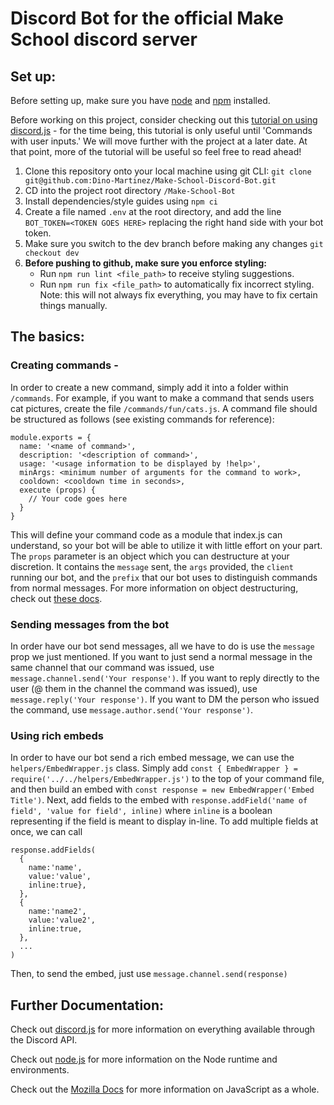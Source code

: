 # Discord Bot for the official Make School discord server

## Set up:

Before setting up, make sure you have [node](https://nodejs.org/en/download/) and [npm](https://www.npmjs.com/get-npm) installed.

Before working on this project, consider checking out this [tutorial on using discord.js](https://discordjs.guide/) - for the time being, this tutorial is only useful until 'Commands with user inputs.' We will move further with the project at a later date. At that point, more of the tutorial will be useful so feel free to read ahead!

1. Clone this repository onto your local machine using git CLI: `git clone git@github.com:Dino-Martinez/Make-School-Discord-Bot.git`
2. CD into the project root directory `/Make-School-Bot`
3. Install dependencies/style guides using `npm ci`
4. Create a file named `.env` at the root directory, and add the line `BOT_TOKEN=<TOKEN GOES HERE>` replacing the right hand side with your bot token.
5. Make sure you switch to the dev branch before making any changes `git checkout dev`
6. <strong> Before pushing to github, make sure you enforce styling: </strong>
   - Run `npm run lint <file_path>` to receive styling suggestions.
   - Run `npm run fix <file_path>` to automatically fix incorrect styling. Note: this will not always fix everything, you may have to fix certain things manually.

## The basics:

### Creating commands -

In order to create a new command, simply add it into a folder within `/commands`.
For example, if you want to make a command that sends users cat pictures, create the file `/commands/fun/cats.js`. A command file should be structured as follows (see existing commands for reference):

```
module.exports = {
  name: '<name of command>',
  description: '<description of command>',
  usage: '<usage information to be displayed by !help>',
  minArgs: <minimum number of arguments for the command to work>,
  cooldown: <cooldown time in seconds>,
  execute (props) {
    // Your code goes here
  }
}
```

This will define your command code as a module that index.js can understand, so your bot will be able to utilize it with little effort on your part. The `props` parameter is an object which you can destructure at your discretion. It contains the `message` sent, the `args` provided, the `client` running our bot, and the `prefix` that our bot uses to distinguish commands from normal messages. For more information on object destructuring, check out [these docs](https://developer.mozilla.org/en-US/docs/Web/JavaScript/Reference/Operators/Destructuring_assignment#object_destructuring).

### Sending messages from the bot

In order have our bot send messages, all we have to do is use the `message` prop we just mentioned. If you want to just send a normal message in the same channel that our command was issued, use `message.channel.send('Your response')`. If you want to reply directly to the user (@ them in the channel the command was issued), use `message.reply('Your response')`. If you want to DM the person who issued the command, use `message.author.send('Your response')`.

### Using rich embeds

In order to have our bot send a rich embed message, we can use the `helpers/EmbedWrapper.js` class. Simply add `const { EmbedWrapper } = require('../../helpers/EmbedWrapper.js')` to the top of your command file, and then build an embed with `const response = new EmbedWrapper('Embed Title')`. Next, add fields to the embed with `response.addField('name of field', 'value for field', inline)` where `inline` is a boolean representing if the field is meant to display in-line. To add multiple fields at once, we can call

```
response.addFields(
  {
    name:'name',
    value:'value',
    inline:true},
  },
  {
    name:'name2',
    value:'value2',
    inline:true,
  },
  ...
)

```

Then, to send the embed, just use `message.channel.send(response)`

## Further Documentation:

Check out [discord.js](https://discord.js.org/#/docs/main/stable/general/welcome) for more information on everything available through the Discord API.

Check out [node.js](https://nodejs.org/en/docs/) for more information on the Node runtime and environments.

Check out the [Mozilla Docs](https://developer.mozilla.org/en-US/docs/Web/JavaScript) for more information on JavaScript as a whole.
